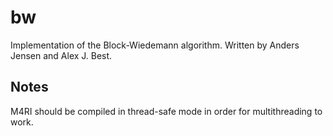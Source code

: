 # bw
Implementation of the Block-Wiedemann algorithm.
Written by Anders Jensen and Alex J. Best.

Notes
-----

M4RI should be compiled in thread-safe mode in order for multithreading to work.
